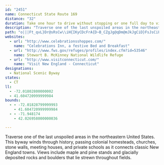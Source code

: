 ```yaml
---
id: "2451"
name: Connecticut State Route 169
distance: "32"
duration: Take one hour to drive without stopping or one full day to visit places along the byway.
description: "Traverse one of the last unspoiled areas in the northeastern United States. This byway winds through history, passing colonial homesteads, churches, stone walls, meeting houses, and private schools as it connects classic New England towns. Views include maple and pine stands and glacially deposited rocks and boulders that lie strewn throughout fields."
path: "o|||Ft_qvL}Dr@sRsCw\\iH{IKyCDcFrA{D~B_CZgJg@qDm@mJkJgCiD}FsJsCiFcPk]a@iAyAiEmAmBcEeKyBaF}E{ImDaEeMeMcCwC}@w@oEkByAaA{B_C_ImHkBuAeEyDsBsAo@kAyAyA}AaDaG{ImLuM{LeGgEuFaIiJyFsHuCmFeCuIcAwAe@YaASaBCuHb@sC_@}KmEkFcB}C[qIW_Fs@kIaEyAa@y@EwFFwEXsDr@_CVmC?wIc@{Fb@}@XiALkAEmAu@a@e@kGaM_BaCoOmNcBy@o@MiBIi@DoM~BgQ~BsFdBiFlCiDd@eADgAQiBXsBx@gKhJ_C|@aEj@}Cc@eKiD}FqFiE{CcDeAeGwAmBIqACaAJeAV_@TmGr@yR|DcF`BgCPaFNkBTeIlCiCl@aDe@wMq@uAM_FaA_GsBuMeGoCaB_GwC}F{BaJmHsCy@yBKoAJkJxAoAJyMQuAEqB_@sCmBiCeCwEoFcD_DoA{@qGsDiKqCiK{@iBZwDvAcFn@cF^wBB}@SiBs@iEqBqG{DsJsEiAYaEYaHEo@QmDEq]sBiAHsAIwHaA}[gGmBQi@_@gGaB{X_IWGg@SgJkCaOaFsP{E_DC{JPmFScBJuo@_HcEGeJvDaOpEeGzA{LxBuD~AkBjAiDrCe@l@qI~HsElAqTtI}HlCgIxAySrAwU|@gONsrAP}\\d@}QCal@^oO?w]h@eMxAoA^wFt@_A^mCvCO`@s@fESj@o@f@k@HqIFwFWiCy@wDs@cFm@gDKwC_@qKRkRBYFcBEqJ\\_G@yBDu@?}BD}F?cGH}DF}IXaDK__@MeDq@oAs@gTeImEsAiF_CsB{AkIuAcAEaCReDl@uA@q@GkBgA[_@{QoJq@K}QFq]~CmG^iBA{Kk@aZZeIZ{HL_BDaFVQ?QAECIC][{ClCuBdBy@~@wIvEgFfE}CtEwLlL_@d@m@lAoBjd@QhAc@|@_GlF_@f@oAr@eQdGaCtA_LlQcBfGs@pAwAnB}A~A{BxAwC~@}XxDuL~CcE|AwRrKsG~CmIzFoQhK{CpAaR~F{HxCmFxAmClA{d@|PsAp@uHxC}FfAaJx@iBF}FUuB^eHnC}D~B_AXkGzCyARsDJkOSy@KcAh@e@F}@GOOiBGqC@}AToCl@aQhGoLrAsThBaFzB_B`BuDdDkDjCqOnJmPlJoAl@mDjA_Ez@qJ^{IjAwEd@"
websites:
  - url: "http://www.celebrationsshoppes.com/"
    name: "Celebrations Inn, a festive Bed and Breakfast"
  - url: "http://www.fws.gov/refuges/profiles/index.cfm?id=53546"
    name: Stewart B. McKinney National Wildlife Refuge
  - url: "http://www.visitconnecticut.com/"
    name: "Visit New England - Connecticut"
designations:
  - National Scenic Byway
states:
  - CT
ll:
  - -72.01802800000002
  - 41.604720999999984
bounds:
  - - -72.01828799999993
    - 41.604720999999984
  - - -71.948174
    - 42.026958000000036

---
```


Traverse one of the last unspoiled areas in the northeastern United States. This byway winds through history, passing colonial homesteads, churches, stone walls, meeting houses, and private schools as it connects classic New England towns. Views include maple and pine stands and glacially deposited rocks and boulders that lie strewn throughout fields.

